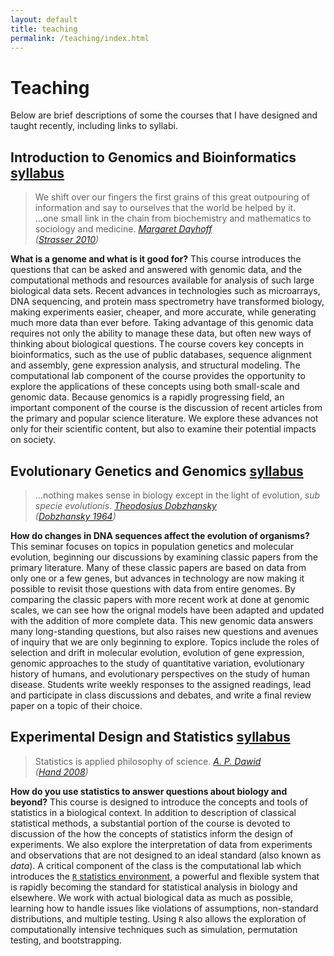 ```yaml
---
layout: default
title: teaching
permalink: /teaching/index.html
---
```


# Teaching

Below are brief descriptions of some the courses that I have designed and taught recently, including links to syllabi.

## Introduction to Genomics and Bioinformatics <span class="file-link">[syllabus](/docs/BiolB216_syllabus_fall2011.pdf)</span>

<blockquote> We shift over our fingers the first grains of this great outpouring of information and say to ourselves that the world be helped by it.<br>…one small link in the chain from biochemistry and mathematics to sociology and medicine.
<cite><a href="http://en.wikipedia.org/wiki/Margaret_Oakley_Dayhoff">Margaret Dayhoff</a><br>(<a href="http://dx.doi.org/10.1007/s10739-009-9221-0">Strasser 2010</a>)</cite>
</blockquote>

**What is a genome and what is it good for?** 
This course introduces the questions that can be asked and answered with genomic data, and the  computational methods and resources available for analysis of such large biological data sets. Recent advances in technologies such as microarrays, DNA sequencing, and protein mass spectrometry have  transformed biology, making experiments easier, cheaper, and more accurate, while generating much more data than ever before. Taking advantage of this genomic data requires not only the ability to manage these data, but often new ways of thinking about biological questions. The course covers key concepts in bioinformatics, such as the use of public databases, sequence alignment and assembly, gene expression analysis, and structural modeling. The computational lab component of the course provides the opportunity to explore the applications of these concepts using both small-scale and genomic data. Because genomics is a rapidly progressing field, an important component of the course is the discussion of recent articles from the primary and popular science literature. We explore these advances not only for their scientific content, but also to examine their potential impacts on society.

## Evolutionary Genetics and Genomics <span class="file-link">[syllabus](/docs/BiolB327_syllabus_spring2012.pdf)</span>
<blockquote>…nothing makes sense in biology except in the light of evolution, <em>sub specie evolutionis</em>.
<cite><a href='http://en.wikipedia.org/wiki/Theodosius_Dobzhansky'> Theodosius Dobzhansky</a><br>(<a href="http://dx.doi.org/10.1093/icb/4.4.443">Dobzhansky 1964</a>)</cite>
</blockquote>

**How do changes in DNA sequences affect the evolution of organisms?** 
This seminar focuses on topics in population genetics and molecular evolution, beginning our discussions by examining classic papers from the primary literature. Many of these classic papers are based on data from only one or a few genes, but advances in technology are now making it possible to revisit those questions with data from entire genomes. By comparing the classic papers with more recent work at done at genomic scales, we can see how the orignal models have been adapted and updated with the addition of more complete data. This new genomic data answers many long-standing questions, but also raises new questions and avenues of inquiry that we are only beginning to explore. Topics include the roles of selection and drift in molecular evolution, evolution of gene expression, genomic approaches to the study of quantitative variation, evolutionary history of humans, and evolutionary perspectives on the study of human disease. Students write weekly responses to the assigned readings, lead and participate in class discussions and debates, and write a final review paper on a topic of their choice.


## Experimental Design and Statistics <span class="file-link">[syllabus](/docs/BiolB215_syllabus_spring2012.pdf)</span>

<blockquote>Statistics is applied philosophy of science.
<cite><a href='http://www.statslab.cam.ac.uk/~apd/'>A. P. Dawid</a><br>(<a href="http://www.worldcat.org/title/statistics-a-very-short-introduction/oclc/216938494">Hand 2008</a>)</cite>
</blockquote>

**How do you use statistics to answer questions about biology and beyond?** 
This course is designed to introduce the concepts and tools of statistics in a biological context. In addition to description of classical statistical methods, a substantial portion of the course is devoted to discussion of the how the concepts of statistics inform the design of experiments. We also explore the interpretation of data from experiments and observations that are not designed to an ideal standard (also known as *data*). A critical component of the class is the computational lab which introduces the [`R` statistics environment](http://www.r-project.org), a powerful and flexible system that is rapidly becoming the standard for statistical analysis in biology and elsewhere. We work with actual biological data as much as possible, learning how to handle issues like violations of assumptions, non-standard distributions, and multiple testing. Using `R` also allows the exploration of computationally intensive techniques such as simulation, permutation testing, and bootstrapping.  





